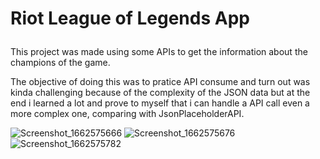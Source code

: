 # Riot League of Legends App<p>

This project was made using some APIs to get the information about the champions of the game.<p>
The objective of doing this was to pratice API consume and turn out was kinda challenging because of the complexity of the JSON data but at the end i learned a lot and prove to myself that i can handle a API call even a more complex one, comparing with JsonPlaceholderAPI.

![Screenshot_1662575666](https://user-images.githubusercontent.com/73727609/188952876-e8250155-de38-451a-8ec8-5768b3e1306d.png)
![Screenshot_1662575676](https://user-images.githubusercontent.com/73727609/188952891-0b1ad477-64bb-419a-ba00-95f03b7385d8.png)
![Screenshot_1662575782](https://user-images.githubusercontent.com/73727609/188953090-c72bdd82-840a-41c8-b2dc-69ad4b5be19f.png)
